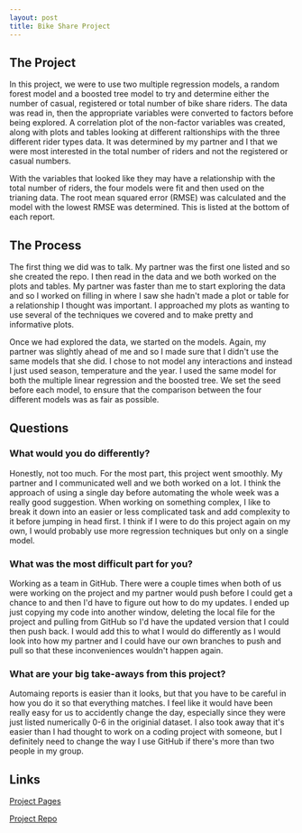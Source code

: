 ```yaml
---
layout: post
title: Bike Share Project
---
```

## The Project
In this project, we were to use two multiple regression models, a random forest model and a boosted tree model to try and determine either the number of casual, 
registered or total number of bike share riders. The data was read in, then the appropriate variables were converted to factors before being explored. A correlation 
plot of the non-factor variables was created, along with plots and tables looking at different raltionships with the three different rider types data. It was 
determined by my partner and I that we were most interested in the total number of riders and not the registered or casual numbers. 

With the variables that looked like they may have a relationship with the total number of riders, the four models were fit and then used on the trianing data.
The root mean squared error (RMSE) was calculated and the model with the lowest RMSE was determined. This is listed at the bottom of each report. 

## The Process
The first thing we did was to talk. My partner was the first one listed and so she created the repo. I then read in the data and we both worked on the plots and tables. 
My partner was faster than me to start exploring the data and so I worked on filling in where I saw she hadn't made a plot or table  for a relationship I thought was 
important. I approached my plots as wanting to use several of the techniques we covered and to make pretty and informative plots. 

Once we had explored the data, we started on the models. Again, my partner was slightly ahead of me and so I made sure that I didn't use the same models that she did. I 
chose to not model any interactions and instead I just used season, temperature and the year. I used the same model for both the multiple linear regression and the 
boosted tree. We set the seed before each model, to ensure that the comparison between the four different models was as fair as possible. 

## Questions  
### What would you do differently?  
Honestly, not too much. For the most part, this project went smoothly. My partner and I communicated well and we both worked on a lot. I think the approach of using a 
single day before automating the whole week was a really good suggestion. When working on something complex, I like to break it down into an easier or less complicated 
task and add complexity to it before jumping in head first. I think if I were to do this project again on my own, I would probably use more regression techniques but 
only on a single model.

### What was the most difficult part for you?  
Working as a team in GitHub. There were a couple times when both of us were working on the project and my partner would push before I could get a chance to and then I'd have
to figure out how to do my updates. I ended up just copying my code into another window, deleting the local file for the project and pulling from GitHub so I'd have the 
updated version that I could then push back. I would add this to what I would do differently as I would look into how my partner and I could have our own branches to 
push and pull so that these inconveniences wouldn't happen again.

### What are your big take-aways from this project?  
Automaing reports is easier than it looks, but that you have to be careful in how you do it so that everything matches. I feel like it would have been really easy for us to 
accidently change the day, especially since they were just listed numerically 0-6 in the originial dataset. I also took away that it's easier than I had thought to work on 
a coding project with someone, but I definitely need to change the way I use GitHub if there's more than two people in my group.

## Links  
[Project Pages](https://sjung7nc.github.io/group13-project2/)

[Project Repo](https://github.com/sjung7nc/group13-project2)
